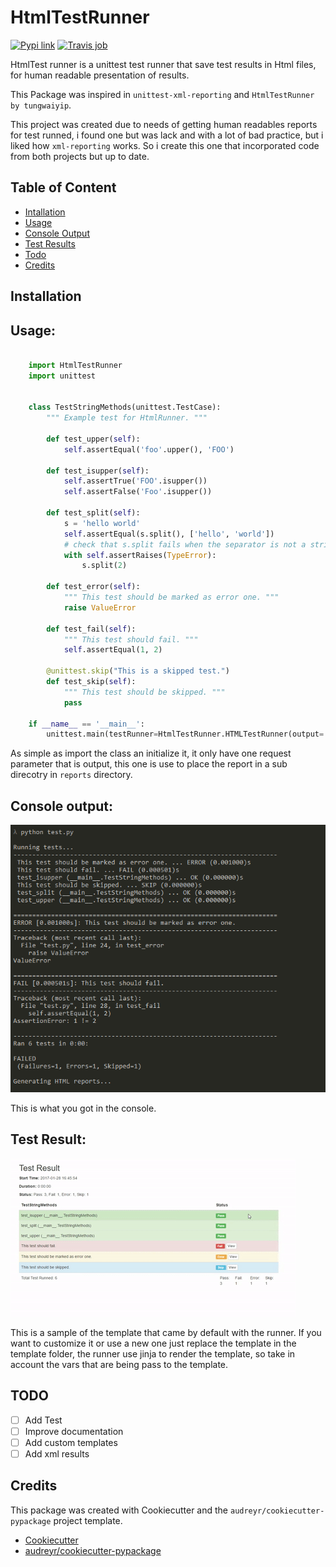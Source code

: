 # HtmlTestRunner


[![Pypi link](https://img.shields.io/pypi/v/html-testRunner.svg)](https://pypi.python.org/pypi/html-testRunner)
[![Travis job](https://img.shields.io/travis/oldani/HtmlTestRunner.svg)](https://travis-ci.org/oldani/HtmlTestRunner)



HtmlTest runner is a unittest test runner that save test results
in Html files, for human readable presentation of results.

This Package was inspired in ``unittest-xml-reporting`` and
``HtmlTestRunner by tungwaiyip``.

This project was created due to needs of getting human readables reports 
for test runned, i found one but was lack and with a lot of bad practice,
but i liked how ``xml-reporting`` works. So i create this one that 
incorporated code from both projects but up to date.

## Table of Content

- [Intallation](#intallation)
- [Usage](#usage)
- [Console Output](#console-output)
- [Test Results](#test-result)
- [Todo](#todo)
- [Credits](#credits)

## Installation


## Usage:

```python

    import HtmlTestRunner
    import unittest


    class TestStringMethods(unittest.TestCase):
        """ Example test for HtmlRunner. """

        def test_upper(self):
            self.assertEqual('foo'.upper(), 'FOO')

        def test_isupper(self):
            self.assertTrue('FOO'.isupper())
            self.assertFalse('Foo'.isupper())

        def test_split(self):
            s = 'hello world'
            self.assertEqual(s.split(), ['hello', 'world'])
            # check that s.split fails when the separator is not a string
            with self.assertRaises(TypeError):
                s.split(2)

        def test_error(self):
            """ This test should be marked as error one. """
            raise ValueError

        def test_fail(self):
            """ This test should fail. """
            self.assertEqual(1, 2)

        @unittest.skip("This is a skipped test.")
        def test_skip(self):
            """ This test should be skipped. """
            pass

    if __name__ == '__main__':
        unittest.main(testRunner=HtmlTestRunner.HTMLTestRunner(output='example_dir'))
```

As simple as import the class an initialize it, it only have one request parameter that is output, this one is use to place the report in a sub direcotry in ``reports`` directory.


## Console output:

![Console output](docs/console_output.png)

This is what you got in the console.


## Test Result:

![Test Results](docs/test_results.gif)

This is a sample of the template that came by default with the runner. If you want
to customize it or use a new one just replace the template in the template folder,
the runner use jinja to render the template, so take in account the vars that are
being pass to the template.



## TODO

- [ ] Add Test
- [ ] Improve documentation
- [ ] Add custom templates
- [ ] Add xml results

## Credits

This package was created with Cookiecutter and the `audreyr/cookiecutter-pypackage` project template.

- [Cookiecutter](https://github.com/audreyr/cookiecutter)
- [audreyr/cookiecutter-pypackage](https://github.com/audreyr/cookiecutter-pypackage)

